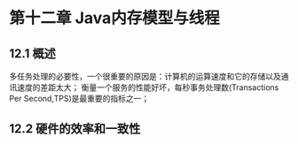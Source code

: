 # 第十二章 Java内存模型与线程
## 12.1 概述
多任务处理的必要性，一个很重要的原因是：计算机的运算速度和它的存储以及通讯速度的差距太大；
衡量一个服务的性能好坏，每秒事务处理数(Transactions Per Second,TPS)是最重要的指标之一；

## 12.2 硬件的效率和一致性
